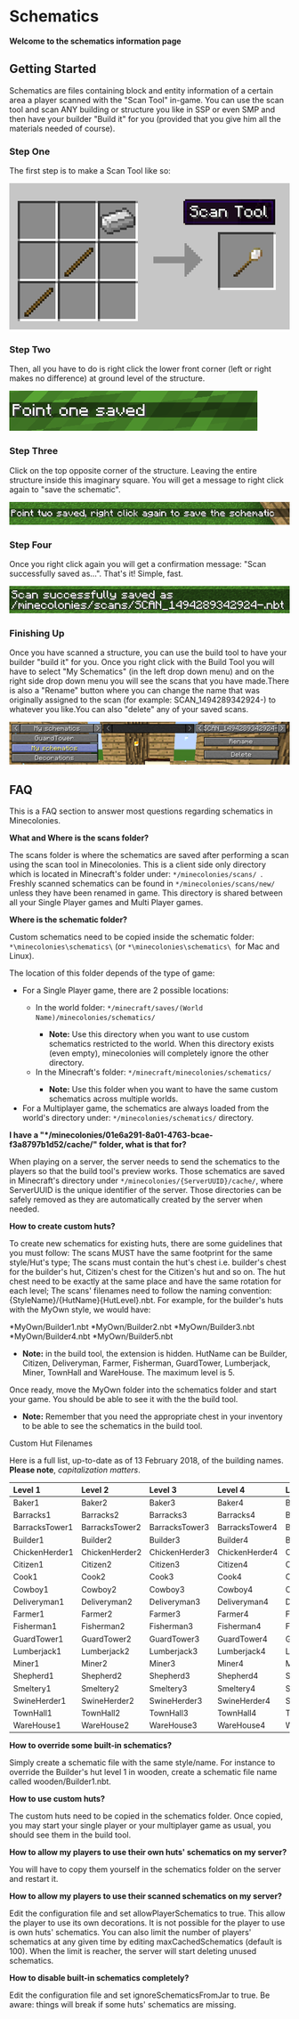 # Schematics

**Welcome to the schematics information page**

## Getting Started

Schematics are files containing block and entity information of a certain area a player scanned with the "Scan Tool" in-game. You can use the scan tool and scan ANY building or structure you like in SSP or even SMP and then have your builder "Build it" for you (provided that you give him all the materials needed of course).

### Step One

The first step is to make a Scan Tool like so:

<img src="../../assets/images/tutorial/scan_tool.png" alt="Scan Tool">

### Step Two

Then, all you have to do is right click the lower front corner (left or right makes no difference) at ground level of the structure.

<img src="../../assets/images/tutorial/point1.png" alt="Point 1">

### Step Three

Click on the top opposite corner of the structure. Leaving the entire structure inside this imaginary square. You will get a message to right click again to "save the schematic".

<img src="../../assets/images/tutorial/point2.png" alt="Point 2">

### Step Four

Once you right click again you will get a confirmation message: "Scan successfully saved as...". That's it! Simple, fast.


<img src="../../assets/images/tutorial/point3.png" alt="Point 3">

### Finishing Up

Once you have scanned a structure, you can use the build tool to have your builder "build it" for you. Once you right click with the Build Tool you will have to select "My Schematics" (in the left drop down menu) and on the right side drop down menu you will see the scans that you have made.There is also a "Rename" button where you can change the name that was originally assigned to the scan (for example: SCAN_1494289342924-) to whatever you like.You can also "delete" any of your saved scans.


<img src="../../assets/images/tutorial/schematic.png" alt="Schematic">


## FAQ

This is a FAQ section to answer most questions regarding schematics in Minecolonies.

**What and Where is the scans folder?**

The scans folder is where the schematics are saved after performing a scan using the scan tool in Minecolonies. This is a client side only directory which is located in Minecraft's folder under: ```*/minecolonies/scans/ ```. Freshly scanned schematics can be found in ```*/minecolonies/scans/new/``` unless they have been renamed in game. This directory is shared between all your Single Player games and Multi Player games.

**Where is the schematic folder?**

Custom schematics need to be copied inside the schematic folder: ```*\minecolonies\schematics\``` (or ```*\minecolonies\schematics\ ```for Mac and Linux).

The location of this folder depends of the type of game:

<ul>
  <li> For a Single Player game, there are 2 possible locations:</li>
  <ul> 
    <li> In the world folder: <code>*/minecraft/saves/(World Name)/minecolonies/schematics/</code> </li>
    <ul>
      <li> <b>Note:</b> Use this directory when you want to use custom schematics restricted to the world. When this directory exists (even empty), minecolonies will completely ignore the other directory.</li>
    </ul>
    <li> In the Minecraft's folder: <code>*/minecraft/minecolonies/schematics/</code> </li>
    <ul>
      <li> <b>Note:</b> Use this folder when you want to have the same custom schematics across multiple worlds.</li>
    </ul>
  </ul>
  <li> For a Multiplayer game, the schematics are always loaded from the world's directory under: <code>*/minecolonies/schematics/</code> directory.</li>
</ul>

**I have a "*/minecolonies/01e6a291-8a01-4763-bcae-f3a8797b1d52/cache/" folder, what is that for?**

When playing on a server, the server needs to send the schematics to the players so that the build tool's preview works. Those schematics are saved in Minecraft's directory under ```*/minecolonies/{ServerUUID}/cache/```, where ServerUUID is the unique identifier of the server. Those directories can be safely removed as they are automatically created by the server when needed.

**How to create custom huts?**

To create new schematics for existing huts, there are some guidelines that you must follow: The scans MUST have the same footprint for the same style/Hut's type; The scans must contain the hut's chest i.e. builder's chest for the builder's hut, Citizen's chest for the Citizen's hut and so on. The hut chest need to be exactly at the same place and have the same rotation for each level; The scans' filenames need to follow the naming convention: {StyleName}/{HutName}{HutLevel}.nbt. For example, for the builder's huts with the MyOwn style, we would have:

*MyOwn/Builder1.nbt
*MyOwn/Builder2.nbt
*MyOwn/Builder3.nbt
*MyOwn/Builder4.nbt
*MyOwn/Builder5.nbt

- **Note:** in the build tool, the extension is hidden. HutName can be Builder, Citizen, Deliveryman, Farmer, Fisherman, GuardTower, Lumberjack, Miner, TownHall and WareHouse. The maximum level is 5.

Once ready, move the MyOwn folder into the schematics folder and start your game. You should be able to see it with the the build tool.

- **Note:** Remember that you need the appropriate chest in your inventory to be able to see the schematics in the build tool.

Custom Hut Filenames

Here is a full list, up-to-date as of 13 February 2018, of the building names. **Please note**, *capitalization matters*.

| Level 1 | Level 2 | Level 3 | Level 4 | Level 5 |
|:--------|:--------|:--------|:--------|:--------|
|Baker1 |	Baker2 |	Baker3 |	Baker4 |	Baker5 |
|Barracks1 |	Barracks2 |	Barracks3 |	Barracks4 |	Barracks5 |
|BarracksTower1 |	BarracksTower2 |	BarracksTower3 |	BarracksTower4 |	BarracksTower5 |
|Builder1 |	Builder2 |	Builder3 |	Builder4 |	Builder5 |
|ChickenHerder1 |	ChickenHerder2 |	ChickenHerder3 |	ChickenHerder4 |	ChickenHerder5 |
|Citizen1 |	Citizen2 |	Citizen3 |	Citizen4 |	Citizen5 |
|Cook1 |	Cook2 |	Cook3 |	Cook4 |	Cook5 |
|Cowboy1 |	Cowboy2 |	Cowboy3 |	Cowboy4 |	Cowboy5 |
|Deliveryman1 |	Deliveryman2 |	Deliveryman3 |	Deliveryman4 |	Deliveryman5 |
|Farmer1 |	Farmer2 |	Farmer3 |	Farmer4 |	Farmer5 |
|Fisherman1 |	Fisherman2 |	Fisherman3 |	Fisherman4 |	Fisherman5 |
|GuardTower1 |	GuardTower2 |	GuardTower3 |	GuardTower4 |	GuardTower5 |
|Lumberjack1 |	Lumberjack2 |	Lumberjack3 |	Lumberjack4 |	Lumberjack5 |
|Miner1 |	Miner2 |	Miner3 |	Miner4 |	Miner5 |
|Shepherd1 |	Shepherd2 |	Shepherd3 |	Shepherd4 |	Shepherd5 |
|Smeltery1| 	Smeltery2 |	Smeltery3 |	Smeltery4 |	Smeltery5 |
|SwineHerder1 |	SwineHerder2 | SwineHerder3 |	SwineHerder4 |	SwineHerder5 |
|TownHall1 |	TownHall2 |	TownHall3 |	TownHall4 |	TownHall5|
|WareHouse1 |	WareHouse2 |	WareHouse3 |	WareHouse4 |	WareHouse5 |

**How to override some built-in schematics?**

Simply create a schematic file with the same style/name. For instance to override the Builder's hut level 1 in wooden, create a schematic file name called wooden/Builder1.nbt.

**How to use custom huts?**

The custom huts need to be copied in the schematics folder. Once copied, you may start your single player or your multiplayer game as usual, you should see them in the build tool.

**How to allow my players to use their own huts' schematics on my server?**

You will have to copy them yourself in the schematics folder on the server and restart it.

**How to allow my players to use their scanned schematics on my server?**

Edit the configuration file and set allowPlayerSchematics to true. This allow the player to use its own decorations. It is not possible for the player to use is own huts' schematics. You can also limit the number of players' schematics at any given time by editing maxCachedSchematics (default is 100). When the limit is reacher, the server will start deleting unused schematics.

**How to disable built-in schematics completely?**

Edit the configuration file and set ignoreSchematicsFromJar to true. Be aware: things will break if some huts' schematics are missing. 
